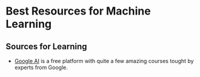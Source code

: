 # Best Resources for Machine Learning 

## Sources for Learning
- [Google AI](https://ai.google/education/) is a free platform with quite a few amazing courses tought by experts from Google.
